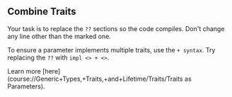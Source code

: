 ## Combine Traits

Your task is to replace the `??` sections so the code compiles.
Don't change any line other than the marked one.

<div class="hint">
To ensure a parameter implements multiple traits, use the <code>+ syntax</code>. Try replacing the
<code>??</code> with <code>impl <> + <></code>.

Learn more [here](course://Generic+Types,+Traits,+and+Lifetime/Traits/Traits as Parameters).
</div>
